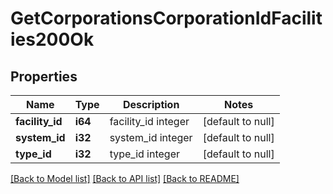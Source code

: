 # GetCorporationsCorporationIdFacilities200Ok

## Properties
Name | Type | Description | Notes
------------ | ------------- | ------------- | -------------
**facility_id** | **i64** | facility_id integer | [default to null]
**system_id** | **i32** | system_id integer | [default to null]
**type_id** | **i32** | type_id integer | [default to null]

[[Back to Model list]](../README.md#documentation-for-models) [[Back to API list]](../README.md#documentation-for-api-endpoints) [[Back to README]](../README.md)


